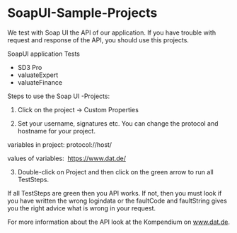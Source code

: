 # SoapUI-Sample-Projects

We test with Soap UI the API of our application.
If you have trouble with request and response of the API, you should use this projects.

SoapUI application Tests
- SD3 Pro
- valuateExpert
- valuateFinance


Steps to use the Soap UI -Projects:
1. Click on the project -> Custom Properties

2. Set your username, signatures etc.
You can change the protocol and hostname for your project.

variables in project: protocol://host/ 

values of variables:  https://www.dat.de/

3. Double-click on Project and then click on the green arrow to run all TestSteps.

If all TestSteps are green then you API works.
If not, then you must look if you have written the wrong logindata
or the faultCode and faultString gives you the right advice what is wrong in your request.

For more information about the API look at the Kompendium on www.dat.de.
